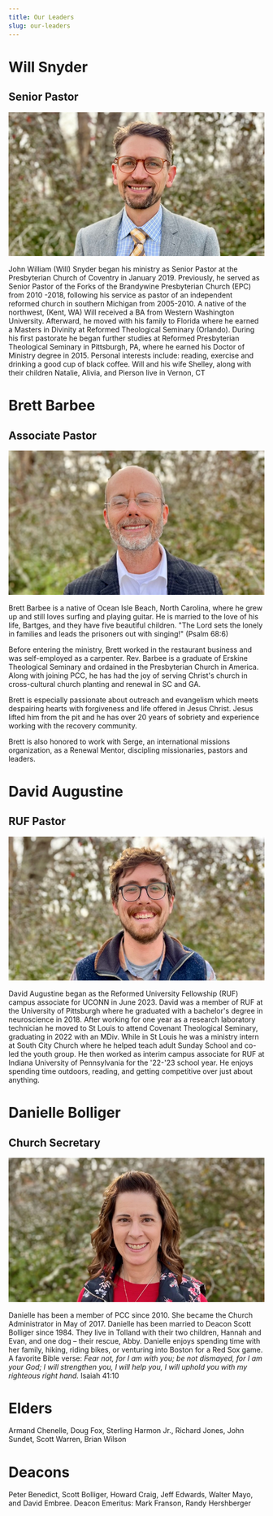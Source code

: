 ```yaml
---
title: Our Leaders
slug: our-leaders
---
```


# Will Snyder

## Senior Pastor

![Pastor Will](../images/2024-portrait_will.jpeg)

John William (Will) Snyder began his ministry as Senior Pastor at the Presbyterian Church of Coventry in January 2019. Previously, he served as Senior Pastor of the Forks of the Brandywine Presbyterian Church (EPC) from 2010 -2018, following his service as pastor of an independent reformed church in southern Michigan from 2005-2010. A native of the northwest, (Kent, WA) Will received a BA from Western Washington University. Afterward, he moved with his family to Florida where he earned a Masters in Divinity at Reformed Theological Seminary (Orlando). During his first pastorate he began further studies at Reformed Presbyterian Theological Seminary in Pittsburgh, PA, where he earned his Doctor of Ministry degree in 2015. Personal interests include: reading, exercise and drinking a good cup of black coffee. Will and his wife Shelley, along with their children Natalie, Alivia, and Pierson live in Vernon, CT

# Brett Barbee

## Associate Pastor

![Pastor Brett](../images/2024-portrait_brett.jpeg)

Brett Barbee is a native of Ocean Isle Beach, North Carolina, where he grew up and still loves surfing and playing guitar. He is married to the love of his life, Bartges, and they have five beautiful children. "The Lord sets the lonely in families and leads the prisoners out with singing!" (Psalm 68:6)
 
Before entering the ministry, Brett worked in the restaurant business and was self-employed as a carpenter. Rev. Barbee is a graduate of Erskine Theological Seminary and ordained in the Presbyterian Church in America. Along with joining PCC, he has had the joy of serving Christ's church in cross-cultural church planting and renewal in SC and GA.  

Brett is especially passionate about outreach and evangelism which meets despairing hearts with forgiveness and life offered in Jesus Christ. Jesus lifted him from the pit and he has over 20 years of sobriety and experience working with the recovery community. 
 
Brett is also honored to work with Serge, an international missions organization, as a Renewal Mentor, discipling missionaries, pastors and leaders. 

# David Augustine

## RUF Pastor

![David Augustine](../images/2024-portrait_david.jpeg)

David Augustine began as the Reformed University Fellowship (RUF) campus associate for UCONN in June 2023. David was a member of RUF at the University of Pittsburgh where he graduated with a bachelor's degree in neuroscience in 2018. After working for one year as a research laboratory technician he moved to St Louis to attend Covenant Theological Seminary, graduating in 2022 with an MDiv. While in St Louis he was a ministry intern at South City Church where he helped teach adult Sunday School and co-led the youth group. He then worked as interim campus associate for RUF at Indiana University of Pennsylvania for the '22-'23 school year. He enjoys spending time outdoors, reading, and getting competitive over just about anything.

# Danielle Bolliger

## Church Secretary

![Danielle Bolliger](../images/2024-portrait_danielle.jpeg)

Danielle has been a member of PCC since 2010. She became the Church Administrator in May of 2017. Danielle has been married to Deacon Scott Bolliger since 1984. They live in Tolland with their two children, Hannah and Evan, and one dog – their rescue, Abby. Danielle enjoys spending time with her family, hiking, riding bikes, or venturing into Boston for a Red Sox game. A favorite Bible verse: _Fear not, for I am with you; be not dismayed, for I am your God; I will strengthen you, I will help you, I will uphold you with my righteous right hand._ Isaiah 41:10

# Elders

Armand Chenelle, Doug Fox, Sterling Harmon Jr., Richard Jones, John Sundet, Scott Warren, Brian Wilson

# Deacons

Peter Benedict, Scott Bolliger, Howard Craig, Jeff Edwards, Walter Mayo, and David Embree. Deacon Emeritus: Mark Franson, Randy Hershberger
